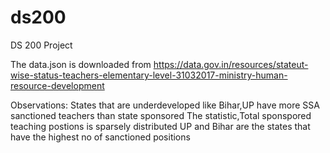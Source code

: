 # ds200
DS 200 Project

The data.json  is downloaded from https://data.gov.in/resources/stateut-wise-status-teachers-elementary-level-31032017-ministry-human-resource-development

Observations:
States that are underdeveloped like Bihar,UP have more SSA sanctioned teachers than state sponsored
The statistic,Total sponspored teaching postions is sparsely distributed
UP and Bihar are the states that have the highest no of sanctioned positions